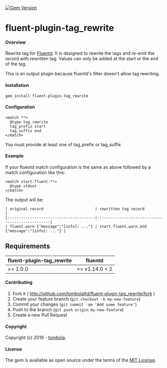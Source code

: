 [<img src="https://badge.fury.io/rb/fluent-plugin-tag_rewrite.png" alt="Gem Version" />](http://badge.fury.io/rb/fluent-plugin-tag_rewrite)
# fluent-plugin-tag_rewrite

#### Overview

Rewrite tag for [Fluentd](https://www.fluentd.org). It is designed to rewrite the tags and re-emit the record with rewritten tag. Values can only be added at the start or the end of the tag.

This is an output plugin because fluentd's filter doesn't allow tag rewriting.

#### Installation

    gem install fluent-plugin-tag_rewrite

#### Configuration

    <match **>
      @type tag_rewrite
      tag_prefix start
      tag_suffix end
    </match>
   
 You must provide at least one of tag_prefix or tag_suffix

#### Example 
  If your fluentd match configuration is the same as above followed by a match configuration like this:
 
    <match start.fluent.**>
      @type stdout
    </match> 
    
  The output will be:
  
    | original record                       | rewritten tag record                            |
    |---------------------------------------|-------------------------------------------------|
    | fluent.warn {"message":"[info]: ..."} | start.fluent.warn.end {"message":"[info]: ..."} |

## Requirements

| fluent-plugin-tag_rewrite | fluentd |
|-------------------|---------|
| >= 1.0.0 | >= v1.14.0 < 2 |

#### Contributing

1. Fork it ( http://github.com/tombolaltd/fluent-plugin-tag_rewrite/fork )
2. Create your feature branch (`git checkout -b my-new-feature`)
3. Commit your changes (`git commit -am 'Add some feature'`)
4. Push to the branch (`git push origin my-new-feature`)
5. Create a new Pull Request

#### Copyright

Copyright (c) 2019 - [tombola](https://www.tombolaarcade.co.uk).

#### License

The gem is available as open source under the terms of the [MIT License](http://opensource.org/licenses/MIT).
